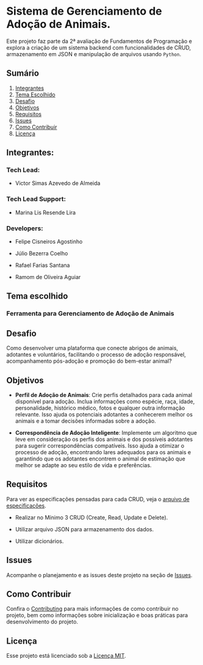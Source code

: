 # Sistema de Gerenciamento de Adoção de Animais.
Este projeto faz parte da 2ª avaliação de Fundamentos de Programação e explora a criação de um sistema backend com funcionalidades de CRUD, armazenamento em JSON e manipulação de arquivos usando ```Python```.
## Sumário
1. [Integrantes](#integrantes)
2. [Tema Escolhido](#tema-escolhido)
3. [Desafio](#desafio)
4. [Objetivos](#objetivos)
5. [Requisitos](#requisitos)
6. [Issues](#issues)
7. [Como Contribuir](#como-contribuir)
8. [Licença](#licença)


## Integrantes:
### Tech Lead:
- ⁠Victor Simas Azevedo de Almeida

### Tech Lead Support:
- ⁠Marina Lis Resende Lira

### Developers:
- Felipe Cisneiros Agostinho

- ⁠Júlio Bezerra Coelho

- Rafael Farias Santana⁠

- Ramom de Oliveira Aguiar

## Tema escolhido

### **Ferramenta para Gerenciamento de Adoção de Animais**

## Desafio

Como desenvolver uma plataforma que conecte abrigos de animais, adotantes e voluntários,
facilitando o processo de adoção responsável, acompanhamento pós-adoção e promoção do
bem-estar animal?

## Objetivos

- **Perfil de Adoção de Animais**: Crie perfis detalhados para cada animal disponível para adoção. Inclua informações como espécie, raça, idade, personalidade, histórico médico, fotos e qualquer outra informação relevante. Isso ajuda os potenciais adotantes a conhecerem melhor os animais e a tomar decisões informadas sobre a adoção.

- **Correspondência de Adoção Inteligente**: Implemente um algoritmo que leve em consideração os perfis dos animais e dos possíveis adotantes para sugerir correspondências compatíveis. Isso ajuda a otimizar o processo de adoção, encontrando lares adequados para os animais e garantindo que os adotantes encontrem o animal de estimação que melhor se adapte ao seu estilo de vida e preferências.

## Requisitos
Para ver as especificações pensadas para cada CRUD, veja o [arquivo de especificações](./docs/specifications.md).

- Realizar no Mínimo 3 CRUD (Create, Read, Update e Delete).

- Utilizar arquivo JSON para armazenamento dos dados.

- Utilizar dicionários.

## Issues
Acompanhe o planejamento e as issues deste projeto na seção de [Issues](https://github.com/orgs/Projeto-Fundamentos/projects/1/views/7).

## Como Contribuir

Confira o [Contributing](./docs/CONTRIBUTING.md) para mais informações de como contribuir no projeto, bem como informações sobre inicialização e boas práticas para desenvolvimento do projeto.

## Licença

Esse projeto está licenciado sob a [Licença MIT](./LICENSE).
